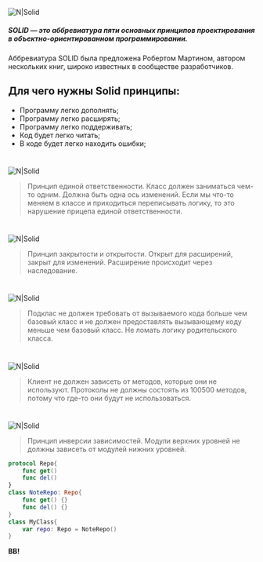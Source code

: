 
![N|Solid](https://techrocks.ru/wp-content/uploads/2020/08/solid.png)
##### SOLID — это аббревиатура пяти основных принципов проектирования в объектно-ориентированном программировании.


Аббревиатура SOLID была предложена Робертом Мартином, автором нескольких книг, широко известных в сообществе разработчиков. 
## Для чего нужны Solid принципы: 
- Программу легко дополнять;
- Программу легко расширять;
- Программу легко поддерживать;
- Код будет легко читать;
- В коде будет легко находить ошибки;
#
#
![N|Solid](https://user-images.githubusercontent.com/45273279/140934003-5d14f08e-944f-400d-9dd5-511377b08368.png)
 > Принцип единой ответственности. Класс должен заниматься чем-то одним. Должна быть одна ось изменений. Если мы что-то меняем в классе и приходиться переписывать логику, то это нарушение прицепа единой ответственности.
#
#
![N|Solid](https://user-images.githubusercontent.com/45273279/140938622-a5610ba8-93ee-4d65-9d52-37bb8cb3d923.png)
>Принцип закрытости и открытости. Открыт для расширений, закрыт для изменений. Расширение происходит через наследование. 
#
#
![N|Solid](https://user-images.githubusercontent.com/45273279/140944144-2b1e3038-85b6-404a-842f-7cb798ea3fc2.png)
>Подклас не должен требовать от вызываемого кода больше чем базовый класс и не должен предоставлять вызывающему коду меньше чем базовый класс. Не ломать логику родительского класса.
#
#
![N|Solid](https://user-images.githubusercontent.com/45273279/140951313-d8bfec25-3da1-4e0d-8929-8952b45d5352.png)
> Клиент не должен зависеть от методов, которые они не используют. Протоколы не должны состоять из 100500 методов, потому что где-то они будут не использоваться.
#
#
![N|Solid](https://user-images.githubusercontent.com/45273279/140958814-cf7b5546-5c94-42bb-a9b4-d6a2f2f0e569.png)
>Принцип инверсии зависимостей. Модули верхних уровней не должны зависеть от модулей нижних уровней.
```swift
protocol Repo{
    func get()
    func del()
}
class NoteRepo: Repo{
    func get() {}
    func del() {}
}
class MyClass{
    var repo: Repo = NoteRepo()
}
```




**BB!**


